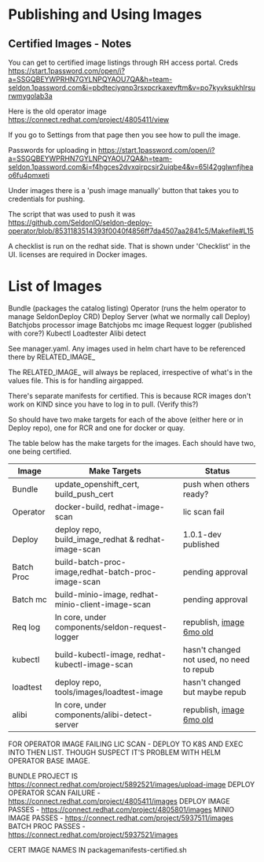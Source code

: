 # Publishing and Using Images

## Certified Images - Notes

You can get to certified image listings through RH access portal. Creds https://start.1password.com/open/i?a=SSGQBEYWPRHN7GYLNPQYAOU7QA&h=team-seldon.1password.com&i=pbdteciyqnp3rsxpcrkaxevftm&v=po7kyvksukhlrsurwmygolab3a

Here is the old operator image https://connect.redhat.com/project/4805411/view

If you go to Settings from that page then you see how to pull the image.

Passwords for uploading in https://start.1password.com/open/i?a=SSGQBEYWPRHN7GYLNPQYAOU7QA&h=team-seldon.1password.com&i=f4hgces2dvxqirpcsir2uiqbe4&v=65l42gglwnfjheao6fu4pmxeti

Under images there is a 'push image manually' button that takes you to credentials for pushing.

The script that was used to push it was https://github.com/SeldonIO/seldon-deploy-operator/blob/8531183514393f0040f4856ff7da4507aa2841c5/Makefile#L15

A checklist is run on the redhat side. That is shown under 'Checklist' in the UI. licenses are required in Docker images.

# List of Images

Bundle (packages the catalog listing)
Operator (runs the helm operator to manage SeldonDeploy CRD)
Deploy Server (what we normally call Deploy)
Batchjobs processor image
Batchjobs mc image
Request logger (published with core?)
Kubectl
Loadtester
Alibi detect

See manager.yaml. Any images used in helm chart have to be referenced there by RELATED_IMAGE_

The RELATED_IMAGE_ will always be replaced, irrespective of what's in the values file. This is for handling airgapped.

There's separate manifests for certified. This is because RCR images don't work on KIND since you have to log in to pull. (Verify this?)

So should have two make targets for each of the above (either here or in Deploy repo), one for RCR and one for docker or quay.

The table below has the make targets for the images. Each should have two, one being certified.

| Image      |  Make Targets                                        |  Status |
| ---------- |  --------------------------------------------------- | ----------- |
| Bundle     | update_openshift_cert, build_push_cert               | push when others ready?  |
| Operator   | docker-build, redhat-image-scan                      | lic scan fail |
| Deploy     | deploy repo, build_image_redhat & redhat-image-scan  | 1.0.1-dev published |
| Batch Proc | build-batch-proc-image,redhat-batch-proc-image-scan  | pending approval |
| Batch mc   | build-minio-image, redhat-minio-client-image-scan    | pending approval |
| Req log    | In core, under components/seldon-request-logger      | republish, [image 6mo old](https://connect.redhat.com/project/3993051/images) |
| kubectl    | build-kubectl-image, redhat-kubectl-image-scan       | hasn't changed not used, no need to repub |
| loadtest   | deploy repo, tools/images/loadtest-image             | hasn't changed but maybe repub |
| alibi      | In core, under components/alibi-detect-server        | republish, [image 6mo old](https://connect.redhat.com/project/3993461/images)   |



FOR OPERATOR IMAGE FAILING LIC SCAN - DEPLOY TO K8S AND EXEC INTO THEN LIST. THOUGH SUSPECT IT'S PROBLEM WITH HELM OPERATOR BASE IMAGE.

BUNDLE PROJECT IS https://connect.redhat.com/project/5892521/images/upload-image
DEPLOY OPERATOR SCAN FAILURE - https://connect.redhat.com/project/4805411/images
DEPLOY IMAGE PASSES - https://connect.redhat.com/project/4805801/images
MINIO IMAGE PASSES - https://connect.redhat.com/project/5937511/images
BATCH PROC PASSES - https://connect.redhat.com/project/5937521/images

CERT IMAGE NAMES IN packagemanifests-certified.sh

